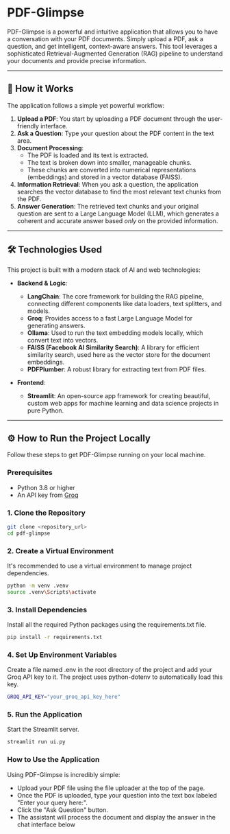 ﻿# PDF-Glimpse

PDF-Glimpse is a powerful and intuitive application that allows you to have a conversation with your PDF documents. Simply upload a PDF, ask a question, and get intelligent, context-aware answers. This tool leverages a sophisticated Retrieval-Augmented Generation (RAG) pipeline to understand your documents and provide precise information.

---

## 🚀 How it Works

The application follows a simple yet powerful workflow:

1.  **Upload a PDF**: You start by uploading a PDF document through the user-friendly interface.
2.  **Ask a Question**: Type your question about the PDF content in the text area.
3.  **Document Processing**:
    * The PDF is loaded and its text is extracted.
    * The text is broken down into smaller, manageable chunks.
    * These chunks are converted into numerical representations (embeddings) and stored in a vector database (FAISS).
4.  **Information Retrieval**: When you ask a question, the application searches the vector database to find the most relevant text chunks from the PDF.
5.  **Answer Generation**: The retrieved text chunks and your original question are sent to a Large Language Model (LLM), which generates a coherent and accurate answer based *only* on the provided information.

---

## 🛠️ Technologies Used

This project is built with a modern stack of AI and web technologies:

* **Backend & Logic**:
    * **LangChain**: The core framework for building the RAG pipeline, connecting different components like data loaders, text splitters, and models.
    * **Groq**: Provides access to a fast Large Language Model for generating answers.
    * **Ollama**: Used to run the text embedding models locally, which convert text into vectors.
    * **FAISS (Facebook AI Similarity Search)**: A library for efficient similarity search, used here as the vector store for the document embeddings.
    * **PDFPlumber**: A robust library for extracting text from PDF files.

* **Frontend**:
    * **Streamlit**: An open-source app framework for creating beautiful, custom web apps for machine learning and data science projects in pure Python.

---

## ⚙️ How to Run the Project Locally

Follow these steps to get PDF-Glimpse running on your local machine.

### Prerequisites

* Python 3.8 or higher
* An API key from [Groq](https://console.groq.com/keys)

### 1. Clone the Repository

```bash
git clone <repository_url>
cd pdf-glimpse
```
### 2. Create a Virtual Environment
It's recommended to use a virtual environment to manage project dependencies.

```bash
python -m venv .venv
source .venv\Scripts\activate
```
### 3. Install Dependencies
Install all the required Python packages using the requirements.txt file.

```bash
pip install -r requirements.txt
```
### 4. Set Up Environment Variables
Create a file named .env in the root directory of the project and add your Groq API key to it. The project uses python-dotenv to automatically load this key.

```bash
GROQ_API_KEY="your_groq_api_key_here"
```
### 5. Run the Application
Start the Streamlit server.

```bash
streamlit run ui.py
```

### How to Use the Application
Using PDF-Glimpse is incredibly simple:

* Upload your PDF file using the file uploader at the top of the page.
* Once the PDF is uploaded, type your question into the text box labeled "Enter your query here:".
* Click the "Ask Question" button.
* The assistant will process the document and display the answer in the chat interface below
